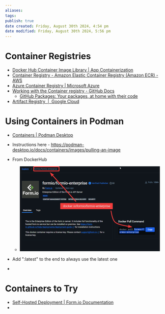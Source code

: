 ```yaml
---
aliases: 
tags: 
publish: true
date created: Friday, August 30th 2024, 4:54 pm
date modified: Friday, August 30th 2024, 5:56 pm
---
```


# Container Registries

- [Docker Hub Container Image Library | App Containerization](https://hub.docker.com/)
- [Container Registry - Amazon Elastic Container Registry (Amazon ECR) - AWS](https://aws.amazon.com/ecr/)
- [Azure Container Registry | Microsoft Azure](https://azure.microsoft.com/en-au/products/container-registry/)
- [Working with the Container registry - GitHub Docs](https://docs.github.com/en/packages/working-with-a-github-packages-registry/working-with-the-container-registry) 
	- [GitHub Packages: Your packages, at home with their code](https://github.com/features/packages) 
- [Artifact Registry  |  Google Cloud](https://cloud.google.com/artifact-registry)

# Using Containers in Podman

- [Containers | Podman Desktop](https://podman-desktop.io/docs/containers)


- Instructions here - https://podman-desktop.io/docs/containers/images/pulling-an-image
- From DockerHub
	- ![](_attachments/Podman%20Setup%20&%20Container%20Usage/IMG-20240830175629162.png)
- Add ":latest" to the end to always use the latest one
- 

# Containers to Try

- [Self-Hosted Deployment | Form.io Documentation](https://help.form.io/deployments/deployment-guide)
- 